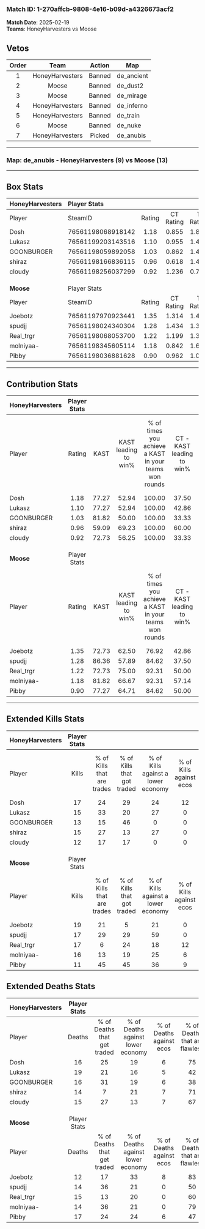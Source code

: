 ### Match ID: 1-270affcb-9808-4e16-b09d-a4326673acf2  
**Match Date**: 2025-02-19  
**Teams**: HoneyHarvesters vs Moose  

## Vetos  

| Order | Team | Action | Map |
| :---: | :--: | :----: | --- |
| 1 | HoneyHarvesters | Banned | de_ancient |
| 2 | Moose | Banned | de_dust2 |
| 3 | Moose | Banned | de_mirage |
| 4 | HoneyHarvesters | Banned | de_inferno |
| 5 | HoneyHarvesters | Banned | de_train |
| 6 | Moose | Banned | de_nuke |
| 7 | HoneyHarvesters | Picked | de_anubis |

---  

### **Map**: de_anubis - HoneyHarvesters (9) vs Moose (13)  
---  

## Box Stats  

| **HoneyHarvesters** | Player Stats      |        |           |          |       |      |       |         |        |      |     |
| :- | :- | :-: | :-: | :-: | :-: | :-: | :-: | :-: | :-: | :-: | :-: |
| Player              | SteamID           | Rating | CT Rating | T Rating | KAST  | ADR  | Kills | Assists | Deaths | K/D  | HS% |
| Dosh                | 76561198068918142 |  1.18  |   0.855   |  1.809   | 77.27 | 80.6 |  17   |    4    |   16   | 1.06 | 52  |
| Lukasz              | 76561199203143516 |  1.10  |   0.955   |  1.497   | 77.27 | 98.0 |  15   |    8    |   19   | 0.79 | 53  |
| GOONBURGER          | 76561198059892058 |  1.03  |   0.862   |  1.498   | 81.82 | 68.8 |  13   |    6    |   16   | 0.81 | 61  |
| shiraz              | 76561198166836115 |  0.96  |   0.618   |  1.428   | 59.09 | 67.1 |  15   |    1    |   14   | 1.07 | 53  |
| cIoudy              | 76561198256037299 |  0.92  |   1.236   |  0.706   | 72.73 | 65.1 |  12   |    3    |   15   | 0.80 | 66  |
|                     |                   |        |           |          |       |      |       |         |        |      |     |
|                     |                   |        |           |          |       |      |       |         |        |      |     |
|                     |                   |        |           |          |       |      |       |         |        |      |     |
| **Moose**           | Player Stats      |        |           |          |       |      |       |         |        |      |     |
| Player              | SteamID           | Rating | CT Rating | T Rating | KAST  | ADR  | Kills | Assists | Deaths | K/D  | HS% |
| Joebotz             | 76561197970923441 |  1.35  |   1.314   |  1.473   | 72.73 | 88.5 |  19   |    4    |   12   | 1.58 | 57  |
| spudjj              | 76561198024340304 |  1.28  |   1.434   |  1.377   | 86.36 | 75.1 |  17   |    4    |   14   | 1.21 | 35  |
| Real_trgr           | 76561198068053700 |  1.22  |   1.199   |  1.346   | 72.73 | 91.9 |  17   |    6    |   15   | 1.13 | 58  |
| molniyaa-           | 76561198345605114 |  1.18  |   0.842   |  1.680   | 81.82 | 68.9 |  16   |    2    |   14   | 1.14 | 68  |
| Pibby               | 76561198036881628 |  0.90  |   0.962   |  1.027   | 77.27 | 69.5 |  11   |    7    |   17   | 0.65 | 36  |
---  

## Contribution Stats  

| **HoneyHarvesters** | Player Stats |       |                      |                                                        |                           |                                                             |                          |                                                            |
| :- | :-: | :-: | :-: | :-: | :-: | :-: | :-: | :-: |
| Player              |    Rating    | KAST  | KAST leading to win% | % of times you achieve a KAST in your teams won rounds | CT - KAST leading to win% | CT - % of times you achieve a KAST in your teams won rounds | T - KAST leading to win% | T - % of times you achieve a KAST in your teams won rounds |
| Dosh                |     1.18     | 77.27 |        52.94         |                         100.00                         |           37.50           |                           100.00                            |          66.67           |                           100.00                           |
| Lukasz              |     1.10     | 77.27 |        52.94         |                         100.00                         |           42.86           |                           100.00                            |          60.00           |                           100.00                           |
| GOONBURGER          |     1.03     | 81.82 |        50.00         |                         100.00                         |           33.33           |                           100.00                            |          66.67           |                           100.00                           |
| shiraz              |     0.96     | 59.09 |        69.23         |                         100.00                         |           60.00           |                           100.00                            |          75.00           |                           100.00                           |
| cIoudy              |     0.92     | 72.73 |        56.25         |                         100.00                         |           33.33           |                           100.00                            |          85.71           |                           100.00                           |
|                     |              |       |                      |                                                        |                           |                                                             |                          |                                                            |
|                     |              |       |                      |                                                        |                           |                                                             |                          |                                                            |
|                     |              |       |                      |                                                        |                           |                                                             |                          |                                                            |
| **Moose**           | Player Stats |       |                      |                                                        |                           |                                                             |                          |                                                            |
| Player              |    Rating    | KAST  | KAST leading to win% | % of times you achieve a KAST in your teams won rounds | CT - KAST leading to win% | CT - % of times you achieve a KAST in your teams won rounds | T - KAST leading to win% | T - % of times you achieve a KAST in your teams won rounds |
| Joebotz             |     1.35     | 72.73 |        62.50         |                         76.92                          |           42.86           |                            75.00                            |          77.78           |                           77.78                            |
| spudjj              |     1.28     | 86.36 |        57.89         |                         84.62                          |           37.50           |                            75.00                            |          72.73           |                           88.89                            |
| Real_trgr           |     1.22     | 72.73 |        75.00         |                         92.31                          |           50.00           |                           100.00                            |          100.00          |                           88.89                            |
| molniyaa-           |     1.18     | 81.82 |        66.67         |                         92.31                          |           57.14           |                           100.00                            |          72.73           |                           88.89                            |
| Pibby               |     0.90     | 77.27 |        64.71         |                         84.62                          |           50.00           |                            75.00                            |          72.73           |                           88.89                            |
---  

## Extended Kills Stats  

| **HoneyHarvesters** | Player Stats |                            |                            |                                    |                         |                              |                                 |                                       |                    |           |
| :- | :-: | :-: | :-: | :-: | :-: | :-: | :-: | :-: | :-: | :-: |
| Player              |    Kills     | % of Kills that are trades | % of Kills that got traded | % of Kills against a lower economy | % of Kills against ecos | % of Kills that are flawless | % of Kills that are close duels | % of Kills that are assisted by flash | Pistol Round Kills | AWP Kills |
| Dosh                |      17      |             24             |             29             |                 24                 |           12            |              47              |                0                |                   0                   |         0          |     3     |
| Lukasz              |      15      |             33             |             20             |                 27                 |            0            |              67              |               13                |                   0                   |         0          |     0     |
| GOONBURGER          |      13      |             15             |             46             |                 0                  |            0            |              62              |                8                |                   0                   |         0          |     2     |
| shiraz              |      15      |             27             |             13             |                 27                 |            0            |              87              |                0                |                   0                   |         5          |     2     |
| cIoudy              |      12      |             17             |             17             |                 0                  |            0            |              50              |               25                |                   0                   |         0          |     2     |
|                     |              |                            |                            |                                    |                         |                              |                                 |                                       |                    |           |
|                     |              |                            |                            |                                    |                         |                              |                                 |                                       |                    |           |
|                     |              |                            |                            |                                    |                         |                              |                                 |                                       |                    |           |
| **Moose**           | Player Stats |                            |                            |                                    |                         |                              |                                 |                                       |                    |           |
| Player              |    Kills     | % of Kills that are trades | % of Kills that got traded | % of Kills against a lower economy | % of Kills against ecos | % of Kills that are flawless | % of Kills that are close duels | % of Kills that are assisted by flash | Pistol Round Kills | AWP Kills |
| Joebotz             |      19      |             21             |             5              |                 21                 |            0            |              68              |                0                |                   0                   |         0          |     3     |
| spudjj              |      17      |             29             |             29             |                 59                 |            0            |              47              |                6                |                   6                   |         0          |     0     |
| Real_trgr           |      17      |             6              |             24             |                 18                 |           12            |              47              |               24                |                   0                   |         2          |     2     |
| molniyaa-           |      16      |             13             |             19             |                 25                 |            6            |              63              |                6                |                   0                   |         1          |     1     |
| Pibby               |      11      |             45             |             45             |                 36                 |            9            |              55              |                0                |                   0                   |         1          |     1     |
## Extended Deaths Stats  

| **HoneyHarvesters** | Player Stats |                             |                                   |                          |                               |                            |                           |               |
| :- | :-: | :-: | :-: | :-: | :-: | :-: | :-: | :-: |
| Player              |    Deaths    | % of Deaths that get traded | % of Deaths against lower economy | % of Deaths against ecos | % of Deaths that are flawless | % of Deaths that are close | % of Deaths while blinded | Deaths to AWP |
| Dosh                |      16      |             25              |                19                 |            6             |              75               |             6              |             0             |       0       |
| Lukasz              |      19      |             21              |                16                 |            5             |              42               |             16             |             5             |       1       |
| GOONBURGER          |      16      |             31              |                19                 |            6             |              38               |             6              |             0             |       1       |
| shiraz              |      14      |              7              |                21                 |            7             |              71               |             7              |             0             |       0       |
| cIoudy              |      15      |             27              |                13                 |            7             |              67               |             0              |             0             |       2       |
|                     |              |                             |                                   |                          |                               |                            |                           |               |
|                     |              |                             |                                   |                          |                               |                            |                           |               |
|                     |              |                             |                                   |                          |                               |                            |                           |               |
| **Moose**           | Player Stats |                             |                                   |                          |                               |                            |                           |               |
| Player              |    Deaths    | % of Deaths that get traded | % of Deaths against lower economy | % of Deaths against ecos | % of Deaths that are flawless | % of Deaths that are close | % of Deaths while blinded | Deaths to AWP |
| Joebotz             |      12      |             17              |                33                 |            8             |              83               |             8              |             0             |       1       |
| spudjj              |      14      |             36              |                21                 |            0             |              50               |             7              |             0             |       1       |
| Real_trgr           |      15      |             13              |                20                 |            0             |              60               |             7              |             0             |       1       |
| molniyaa-           |      14      |             36              |                21                 |            0             |              79               |             7              |             0             |       1       |
| Pibby               |      17      |             24              |                24                 |            6             |              47               |             12             |             0             |       1       |
